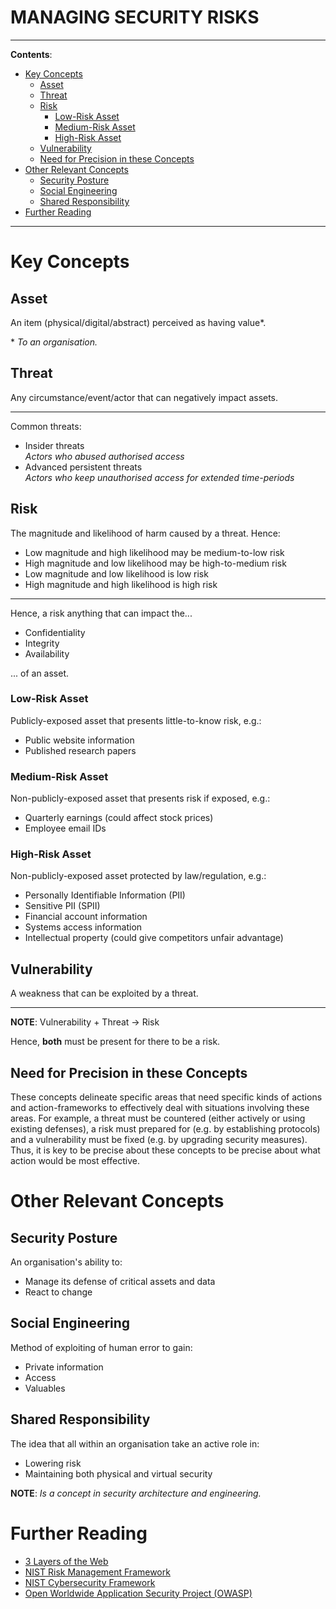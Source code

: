 <h1>MANAGING SECURITY RISKS</h1>

---

**Contents**:

- [Key Concepts](#key-concepts)
  - [Asset](#asset)
  - [Threat](#threat)
  - [Risk](#risk)
    - [Low-Risk Asset](#low-risk-asset)
    - [Medium-Risk Asset](#medium-risk-asset)
    - [High-Risk Asset](#high-risk-asset)
  - [Vulnerability](#vulnerability)
  - [Need for Precision in these Concepts](#need-for-precision-in-these-concepts)
- [Other Relevant Concepts](#other-relevant-concepts)
  - [Security Posture](#security-posture)
  - [Social Engineering](#social-engineering)
  - [Shared Responsibility](#shared-responsibility)
- [Further Reading](#further-reading)

---

# Key Concepts
## Asset
An item (physical/digital/abstract) perceived as having value\*.

\* _To an organisation._

## Threat
Any circumstance/event/actor that can negatively impact assets.

---

Common threats:

- Insider threats <br> _Actors who abused authorised access_
- Advanced persistent threats <br> _Actors who keep unauthorised access for extended time-periods_

## Risk
The magnitude and likelihood of harm caused by a threat. Hence:

- Low magnitude and high likelihood may be medium-to-low risk
- High magnitude and low likelihood may be high-to-medium risk
- Low magnitude and low likelihood is low risk
- High magnitude and high likelihood is high risk

---

Hence, a risk anything that can impact the...

- Confidentiality
- Integrity
- Availability

... of an asset.

### Low-Risk Asset
Publicly-exposed asset that presents little-to-know risk, e.g.:

- Public website information
- Published research papers

### Medium-Risk Asset
Non-publicly-exposed asset that presents risk if exposed, e.g.:

- Quarterly earnings (could affect stock prices)
- Employee email IDs

### High-Risk Asset
Non-publicly-exposed asset protected by law/regulation, e.g.:

- Personally Identifiable Information (PII)
- Sensitive PII (SPII)
- Financial account information
- Systems access information
- Intellectual property (could give competitors unfair advantage)

## Vulnerability
A weakness that can be exploited by a threat.

---

**NOTE**: Vulnerability + Threat -> Risk

Hence, **both** must be present for there to be a risk.

## Need for Precision in these Concepts
These concepts delineate specific areas that need specific kinds of actions and action-frameworks to effectively deal with situations involving these areas. For example, a threat must be countered (either actively or using existing defenses), a risk must prepared for (e.g. by establishing protocols) and a vulnerability must be fixed (e.g. by upgrading security measures). Thus, it is key to be precise about these concepts to be precise about what action would be most effective.

# Other Relevant Concepts
## Security Posture
An organisation's ability to:

- Manage its defense of critical assets and data
- React to change

## Social Engineering
Method of exploiting of human error to gain:

- Private information
- Access
- Valuables 

## Shared Responsibility
The idea that all within an organisation take an active role in:

- Lowering risk
- Maintaining both physical and virtual security

**NOTE**: _Is a concept in security architecture and engineering._

# Further Reading
- [3 Layers of the Web](./3-layers-of-the-web.md)
- [NIST Risk Management Framework](./nist-rmf.md)
- [NIST Cybersecurity Framework](./nist-csf.md)
- [Open Worldwide Application Security Project (OWASP)](./owasp.md)